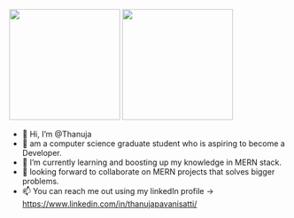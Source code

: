 <!--
### Hi there 👋


**Thanuja153/Thanuja153** is a ✨ _special_ ✨ repository because its `README.md` (this file) appears on your GitHub profile.

Here are some ideas to get you started:

- 🔭 I’m currently working on ...
- 🌱 I’m currently learning ...
- 👯 I’m looking to collaborate on ...
- 🤔 I’m looking for help with ...
- 💬 Ask me about ...
- 📫 How to reach me: ...
- 😄 Pronouns: ...
- ⚡ Fun fact: ...

<a href="https://giphy.com/stickers/typing-chibi-samosa-chibisamosa-9qd5ApuJmQV6MjORYW"></a> -->
<img src="https://giphy.com/stickers/typing-chibi-samosa-chibisamosa-9qd5ApuJmQV6MjORYW" width="200"/>
 <img src="https://media.giphy.com/media/jdPMeyv9rn0hZHh8n9/giphy.gif" width="200"/>

- 👋 Hi, I’m @Thanuja
- 👀 am a computer science graduate student who is aspiring to become a Developer.
- 🌱 I’m currently learning and boosting up my knowledge in MERN stack.
- 👯 looking forward to collaborate on MERN projects that solves bigger problems.
- 📫 You can reach me out using my linkedIn profile  -> https://www.linkedin.com/in/thanujapavanisatti/

